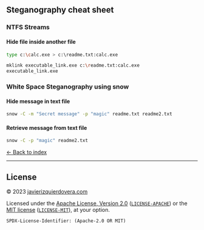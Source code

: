 ## Steganography cheat sheet

### NTFS Streams

#### Hide file inside another file

```sh
type c:\calc.exe > c:\readme.txt:calc.exe
```
```sh
mklink executable_link.exe c:\readme.txt:calc.exe
executable_link.exe
```

### White Space Steganography using snow

#### Hide message in text file

```sh
snow -C -m "Secret message" -p "magic" readme.txt readme2.txt
```

#### Retrieve message from text file

```sh
snow -C -p "magic" readme2.txt
```

[<- Back to index](README.md)

---
## License

© 2023 [javierizquierdovera.com](https://javierizquierdovera.com)

Licensed under the [Apache License, Version 2.0](https://www.apache.org/licenses/LICENSE-2.0) ([`LICENSE-APACHE`](LICENSE-APACHE)) or the [MIT license](https://opensource.org/licenses/MIT) ([`LICENSE-MIT`](LICENSE-MIT)), at your option.

`SPDX-License-Identifier: (Apache-2.0 OR MIT)`